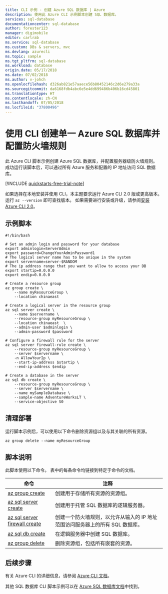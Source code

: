 ```yaml
---
title: CLI 示例 - 创建 Azure SQL 数据库 | Azure
description: 使用此 Azure CLI 示例脚本创建 SQL 数据库。
services: sql-database
documentationcenter: sql-database
author: forester123
manager: digimobile
editor: carlrab
ms.service: sql-database
ms.custom: DBs & servers, mvc
ms.devlang: azurecli
ms.topic: sample
ms.tgt_pltfrm: sql-database
ms.workload: database
origin.date: 05/17/2018
ms.date: 07/02/2018
ms.author: v-johch
ms.openlocfilehash: d326ab821e57aaece56b80452146c2d6e279a33a
ms.sourcegitcommit: da6168fdb4abc6e5e4dd699486b406b16cd45801
ms.translationtype: HT
ms.contentlocale: zh-CN
ms.lasthandoff: 07/05/2018
ms.locfileid: "37800496"
---
```

# <a name="use-cli-to-create-a-single-azure-sql-database-and-configure-a-firewall-rule"></a>使用 CLI 创建单一 Azure SQL 数据库并配置防火墙规则

此 Azure CLI 脚本示例创建 Azure SQL 数据库，并配置服务器级防火墙规则。 成功运行该脚本后，可以通过所有 Azure 服务和配置的 IP 地址访问 SQL 数据库。 

[!INCLUDE [quickstarts-free-trial-note](../../../includes/quickstarts-free-trial-note.md)]

如果选择在本地安装并使用 CLI，本主题要求运行 Azure CLI 2.0 版或更高版本。 运行 `az --version` 即可查找版本。 如果需要进行安装或升级，请参阅[安装 Azure CLI 2.0]( /cli/install-azure-cli)。 

## <a name="sample-script"></a>示例脚本

```azurecli
#!/bin/bash

# Set an admin login and password for your database
export adminlogin=ServerAdmin
export password=ChangeYourAdminPassword1
# The logical server name has to be unique in the system
export servername=server-$RANDOM
# The ip address range that you want to allow to access your DB
export startip=0.0.0.0
export endip=0.0.0.0

# Create a resource group
az group create \
    --name myResourceGroup \
    --location chinaeast

# Create a logical server in the resource group
az sql server create \
    --name $servername \
    --resource-group myResourceGroup \
    --location chinaeast  \
    --admin-user $adminlogin \
    --admin-password $password

# Configure a firewall rule for the server
az sql server firewall-rule create \
    --resource-group myResourceGroup \
    --server $servername \
    -n AllowYourIp \
    --start-ip-address $startip \
    --end-ip-address $endip

# Create a database in the server
az sql db create \
    --resource-group myResourceGroup \
    --server $servername \
    --name mySampleDatabase \
    --sample-name AdventureWorksLT \
    --service-objective S0

```
## <a name="clean-up-deployment"></a>清理部署

运行脚本示例后，可以使用以下命令删除资源组以及与其关联的所有资源。

```azurecli
az group delete --name myResourceGroup
```

## <a name="script-explanation"></a>脚本说明

此脚本使用以下命令。 表中的每条命令均链接到特定于命令的文档。

| 命令 | 注释 |
|---|---|
| [az group create](/cli/group#az_group_create) | 创建用于存储所有资源的资源组。 |
| [az sql server create](/cli/sql/server#az_sql_server_create) | 创建用于托管 SQL 数据库的逻辑服务器。 |
| [az sql server firewall create](/cli/sql/server/firewall-rule#az_sql_server_firewall_rule_create) | 创建一个防火墙规则，以允许从输入的 IP 地址范围访问服务器上的所有 SQL 数据库。 |
| [az sql db create](/cli/sql/db#az_sql_db_create) | 在逻辑服务器中创建 SQL 数据库。 |
| [az group delete](/cli/resource#az_resource_delete) | 删除资源组，包括所有嵌套的资源。 |

## <a name="next-steps"></a>后续步骤

有关 Azure CLI 的详细信息，请参阅 [Azure CLI 文档](https://docs.azure.cn/cli/overview)。

其他 SQL 数据库 CLI 脚本示例可以在 [Azure SQL 数据库文档](../sql-database-cli-samples.md)中找到。

<!--Update_Description: update sample scripts; update Global CLI 2.0 links to Mooncake CLI 2.0-->
